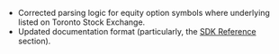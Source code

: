 * Corrected parsing logic for equity option symbols where underlying listed on Toronto Stock Exchange.
* Updated documentation format (particularly, the [SDK Reference](https://barchart.github.io/marketdata-api-js/#/content/sdk_reference) section).